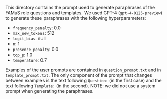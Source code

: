 This directory contains the prompt used to generate paraphrases of the FAMuS role questions and templates. We used GPT-4 (`gpt-4-0125-preview`) to generate these paraphrases with the following hyperparameters:

- `frequency_penalty`: 0.0
- `max_new_tokens`: 512
- `logit_bias`: null
- `n`: 1
- `presence_penalty`: 0.0
- `top_p`: 1.0
- `temperature`: 0.7

Examples of the user prompts are contained in `question_prompt.txt` and in `template_prompt.txt`. The only component of the prompt that changes between examples is the text following `Question:` (in the first case) and the text following `Template:` (in the second). NOTE: we did not use a system prompt when generating the paraphrases.